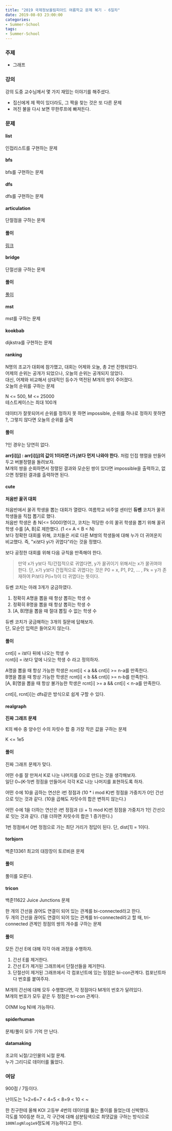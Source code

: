 ```yaml
---
title: "2019 국제정보올림피아드 여름학교 문제 복기 - 6일차"
date: 2019-08-03 23:00:00
categories:
- Summer-School
tags:
- Summer-School
---
```


### 주제
* 그래프

### 강의
강의 도중 교수님께서 몇 가지 재밌는 이야기를 해주셨다.
* 집신에게 제 짝이 있더라도, 그 짝을 찾는 것은 또 다른 문제
* 꺼진 불을 다시 보면 무한루프에 빠져든다.

### 문제

#### list
인접리스트를 구현하는 문제

#### bfs
bfs를 구현하는 문제

#### dfs
dfs를 구현하는 문제

#### articulation
단절점을 구하는 문제

#### 풀이
[링크](https://justicehui.github.io/hard-algorithm/2019/01/06/ArticulationPoint/)

#### bridge
단절선을 구하는 문제

#### 풀이
[풀이](https://justicehui.github.io/hard-algorithm/2019/01/06/bridge/)

#### mst
mst를 구하는 문제

#### kookbab
dijkstra를 구현하는 문제

#### ranking
N명의 조교가 대회에 참가했고, 대회는 어제와 오늘, 총 2번 진행되었다.<br>
어제의 순위는 공개가 되었으나, 오늘의 순위는 공개되지 않았다.<br>
대신, 어제와 비교해서 상대적인 등수가 역전된 M개의 쌍이 주어졌다.<Br>
오늘의 순위를 구하는 문제

N <= 500, M <= 25000<br>
테스트케이스는 최대 100개

데이터가 잘못되어서 순위를 정하지 못 하면 impossible, 순위를 하나로 정하지 못하면 ?, 그렇지 않다면 오늘의 순위를 출력

#### 풀이
?인 경우는 당연히 없다.

**arr[i][j] : arr[i][j]의 값이 1이라면 i가 j보다 먼저 나와야 한다.** 처럼 인접 행렬을 만들어두고 버블정렬을 돌려보자.<Br>
M개의 쌍을 순회하면서 정렬된 결과와 모순된 쌍이 있다면 impossible을 출력하고, 없으면 정렬된 결과를 출력하면 된다.

#### cute
**처음반 꿀귀 대회**

처음반에서 꿀귀 학생을 뽑는 대회가 열렸다. 여름학교 비주얼 센터인 **듀벤** 코치가 꿀귀학생들을 직접 뽑기로 했다.<Br>
처음반 학생은 총 N(<= 5000)명이고, 코치는 적당한 수의 꿀귀 학생을 뽑기 위해 꿀귀 학생 수를 [A, B]로 제한했다. (1 <= A < B < N)<br>
보다 정확한 대회를 위해, 코치들은 서로 다른 M쌍의 학생들에 대해 누가 더 귀여운지 비교했다. 즉, "xi보다 yi가 귀엽다"라는 것을 정했다.

보다 공정한 대회를 위해 다음 규칙을 만족해야 한다.<Br>
> 만약 x가 y보다 직/간접적으로 귀엽다면, y가 꿀귀이기 위해서는 x가 꿀귀여야 한다. 단, x가 y보다 간접적으로 귀엽다는 것은 P0 = x, P1, P2, ... , Pk = y가 존재하여 Pi보다 P(i+1)이 더 귀엽다는 뜻이다.

듀벤 코치는 아래 3개가 궁금하였다.
1. 정확히 A명을 뽑을 때 항상 뽑히는 학생 수
2. 정확히 B명을 뽑을 때 항상 뽑히는 학생 수
3. [A, B]명을 뽑을 때 절대 뽑힐 수 없는 학생 수

듀벤 코치가 궁금해하는 3개의 질문에 답해보자.<Br>
단, 모순인 입력은 들어오지 않는다.

#### 풀이
cnt[i] = i보다 뒤에 나오는 학생 수<Br>
rcnt[i] = i보다 앞에 나오는 학생 수 라고 정의하자.

A명을 뽑을 때 항상 가능한 학생은 rcnt[i] < a && cnt[i] >= n-a를 만족한다.<Br>
B명을 뽑을 때 항상 가능한 학생은 rcnt[i] < b && cnt[i] >= n-b를 만족한다.<br>
[A, B]명을 뽑을 때 항상 불가능한 학생은 rcnt[i] >= a && cnt[i] < n-a를 만족한다.

cnt[i], rcnt[i]는 dfs같은 방식으로 쉽게 구할 수 있다.

#### realgraph
**진짜 그래프 문제**

K의 배수 중 양수인 수의 자릿수 합 중 가장 작은 값을 구하는 문제

K <= 1e5

#### 풀이
진짜 그래프 문제가 맞다.

어떤 수를 잘 만져서 K로 나눈 나머지를 0으로 만드는 것을 생각해보자.<br>
일단 0~(K-1)번 정점을 만들어서 각각 K로 나눈 나머지를 표현하도록 하자.

어떤 수에 10을 곱하는 연산은 i번 정점과 (10 * i mod K)번 정점을 가중치가 0인 간선으로 잇는 것과 같다. (10을 곱해도 자릿수의 합은 변하지 않는다.)

어떤 수에 1을 더하는 연산은 i번 정점과 ((i + 1) mod K)번 정점을 가중치가 1인 간선으로 잇는 것과 같다. (1을 더하면 자릿수의 합은 1 증가한다.)

1번 정점에서 0번 정점으로 가는 최단 거리가 정답이 된다. 단, dist[1] = 1이다.

#### torbjorn
백준13361 최고의 대장장이 토르비욘 문제

#### 풀이
풀이를 모른다.

#### tricon
백준11622 Juice Junctions 문제

한 개의 간선을 끊어도 연결이 되어 있는 관계를 bi-connected라고 한다.<Br>
두 개의 간선을 끊어도 연결이 되어 있는 관계를 tri-connected라고 할 때, tri-connected 관계인 정점의 쌍의 개수를 구하는 문제

#### 풀이
모든 간선 E에 대해 각각 아래 과정을 수행하자.
1. 간선 E를 제거한다.
2. 간선 E가 제거된 그래프에서 단절선들을 제거한다.
3. 단절선이 제거된 그래프에서 각 컴포넌트에 있는 정점은 bi-con관계다. 컴포넌트마다 번호를 붙여주자.

M개의 간선에 대해 모두 수행했다면, 각 정점마다 M개의 번호가 달려있다.<br>
M개의 번호가 모두 같은 두 정점은 tri-con 관계다.

O(NM log N)에 가능하다.

#### spiderhuman
문제/풀이 모두 기억 안 난다.

#### datamaking
조교의 뇌절/고인물의 뇌절 문제.<br>
누가 그리디로 데이터를 뚫었다.

### 여담
900점 / 7등이다.

난이도는 1=2=6=7 &lt; 4=5 &lt; 8=9 &lt; 10 &lt; ~

한 친구한테 올해 KOI 고등부 4번의 데이터를 뚫는 풀이를 들었는데 신박했다.<br>
각도를 100등분 하고, 각 구간에 대해 삼분탐색으로 최댓값을 구하는 방식으로 `100NlogNlog1e9`정도에 가능하다고 한다.

